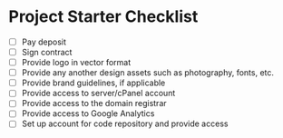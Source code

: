 # Project Starter Checklist

- [ ] Pay deposit
- [ ] Sign contract
- [ ] Provide logo in vector format
- [ ] Provide any another design assets such as photography, fonts, etc.
- [ ] Provide brand guidelines, if applicable
- [ ] Provide access to server/cPanel account
- [ ] Provide access to the domain registrar
- [ ] Provide access to Google Analytics
- [ ] Set up account for code repository and provide access